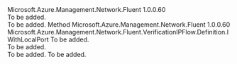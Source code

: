 <Type Name="IWithRemoteIP" FullName="Microsoft.Azure.Management.Network.Fluent.VerificationIPFlow.Definition.IWithRemoteIP">
  <TypeSignature Language="C#" Value="public interface IWithRemoteIP" />
  <TypeSignature Language="ILAsm" Value=".class public interface auto ansi abstract IWithRemoteIP" />
  <TypeSignature Language="DocId" Value="T:Microsoft.Azure.Management.Network.Fluent.VerificationIPFlow.Definition.IWithRemoteIP" />
  <TypeSignature Language="VB.NET" Value="Public Interface IWithRemoteIP" />
  <TypeSignature Language="F#" Value="type IWithRemoteIP = interface" />
  <AssemblyInfo>
    <AssemblyName>Microsoft.Azure.Management.Network.Fluent</AssemblyName>
    <AssemblyVersion>1.0.0.60</AssemblyVersion>
  </AssemblyInfo>
  <Interfaces />
  <Docs>
    <summary>To be added.</summary>
    <remarks>To be added.</remarks>
  </Docs>
  <Members>
    <Member MemberName="WithRemoteIPAddress">
      <MemberSignature Language="C#" Value="public Microsoft.Azure.Management.Network.Fluent.VerificationIPFlow.Definition.IWithLocalPort WithRemoteIPAddress (string remoteIPAddress);" />
      <MemberSignature Language="ILAsm" Value=".method public hidebysig newslot virtual instance class Microsoft.Azure.Management.Network.Fluent.VerificationIPFlow.Definition.IWithLocalPort WithRemoteIPAddress(string remoteIPAddress) cil managed" />
      <MemberSignature Language="DocId" Value="M:Microsoft.Azure.Management.Network.Fluent.VerificationIPFlow.Definition.IWithRemoteIP.WithRemoteIPAddress(System.String)" />
      <MemberSignature Language="VB.NET" Value="Public Function WithRemoteIPAddress (remoteIPAddress As String) As IWithLocalPort" />
      <MemberSignature Language="F#" Value="abstract member WithRemoteIPAddress : string -&gt; Microsoft.Azure.Management.Network.Fluent.VerificationIPFlow.Definition.IWithLocalPort" Usage="iWithRemoteIP.WithRemoteIPAddress remoteIPAddress" />
      <MemberType>Method</MemberType>
      <AssemblyInfo>
        <AssemblyName>Microsoft.Azure.Management.Network.Fluent</AssemblyName>
        <AssemblyVersion>1.0.0.60</AssemblyVersion>
      </AssemblyInfo>
      <ReturnValue>
        <ReturnType>Microsoft.Azure.Management.Network.Fluent.VerificationIPFlow.Definition.IWithLocalPort</ReturnType>
      </ReturnValue>
      <Parameters>
        <Parameter Name="remoteIPAddress" Type="System.String" />
      </Parameters>
      <Docs>
        <param name="remoteIPAddress">To be added.</param>
        <summary>To be added.</summary>
        <returns>To be added.</returns>
        <remarks>To be added.</remarks>
      </Docs>
    </Member>
  </Members>
</Type>
